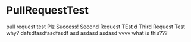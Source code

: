 # PullRequestTest
pull request test
Plz Success!
Second Request TEst
d
Third Request Test
why?
dafsdfasdfasdfasdf
asd
asdasd
asdasd
vvvv
what is this???
